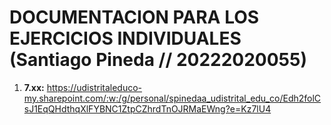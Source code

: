 # DOCUMENTACION PARA LOS EJERCICIOS INDIVIDUALES (Santiago Pineda // 20222020055)

1. **7.xx:** https://udistritaleduco-my.sharepoint.com/:w:/g/personal/spinedaa_udistrital_edu_co/Edh2folCsJ1EqQHdthqXlFYBNC1ZtpCZhrdTnOJRMaEWng?e=Kz7lU4